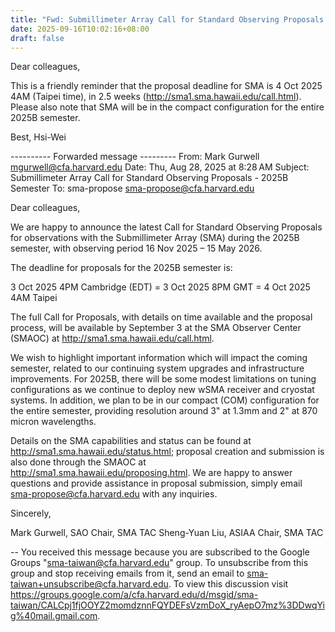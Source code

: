 ```yaml
---
title: "Fwd: Submillimeter Array Call for Standard Observing Proposals - 2025B Semester"
date: 2025-09-16T10:02:16+08:00
draft: false
---
```


Dear colleagues,

This is a friendly reminder that the proposal deadline for SMA is 4
Oct 2025 4AM (Taipei time), in 2.5 weeks
(http://sma1.sma.hawaii.edu/call.html). Please also note that SMA will
be in the compact configuration for the entire 2025B semester.

Best,
Hsi-Wei


---------- Forwarded message ---------
From: Mark Gurwell <mgurwell@cfa.harvard.edu>
Date: Thu, Aug 28, 2025 at 8:28 AM
Subject: Submillimeter Array Call for Standard Observing Proposals -
2025B Semester
To: sma-propose <sma-propose@cfa.harvard.edu>


Dear colleagues,

We are happy to announce the latest Call for Standard Observing
Proposals for observations with the Submillimeter Array (SMA) during
the 2025B semester, with observing period 16 Nov 2025 – 15 May 2026.

The deadline for proposals for the 2025B semester is:

3 Oct 2025 4PM Cambridge (EDT) = 3 Oct 2025 8PM GMT = 4 Oct 2025 4AM Taipei

The full Call for Proposals, with details on time available and the
proposal process, will be available by September 3 at the SMA Observer
Center (SMAOC) at http://sma1.sma.hawaii.edu/call.html.

We wish to highlight important information which will impact the
coming semester, related to our continuing system upgrades and
infrastructure improvements. For 2025B, there will be some modest
limitations on tuning configurations as we continue to deploy new wSMA
receiver and cryostat systems. In addition, we plan to be in our
compact (COM) configuration for the entire semester, providing
resolution around 3" at 1.3mm and 2" at 870 micron wavelengths.

Details on the SMA capabilities and status can be found at
http://sma1.sma.hawaii.edu/status.html; proposal creation and
submission is also done through the SMAOC at
http://sma1.sma.hawaii.edu/proposing.html. We are happy to answer
questions and provide assistance in proposal submission, simply email
sma-propose@cfa.harvard.edu with any inquiries.

Sincerely,

Mark Gurwell, SAO Chair, SMA TAC
Sheng-Yuan Liu, ASIAA Chair, SMA TAC

--
You received this message because you are subscribed to the Google
Groups "sma-taiwan@cfa.harvard.edu" group.
To unsubscribe from this group and stop receiving emails from it, send
an email to sma-taiwan+unsubscribe@cfa.harvard.edu.
To view this discussion visit
https://groups.google.com/a/cfa.harvard.edu/d/msgid/sma-taiwan/CALCpj1fjOOYZ2momdznnFQYDEFsVzmDoX_ryAepO7mz%3DDwqYig%40mail.gmail.com.